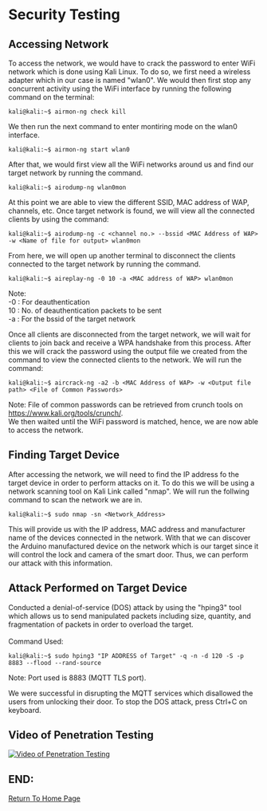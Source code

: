 # Security Testing
## Accessing Network
To access the network, we would have to crack the password to enter WiFi network which is done using Kali Linux. To do so, we first need a wireless adapter which in our case is named "wlan0". We would then first stop any concurrent activity using the WiFi interface by running the following command on the terminal:
```console
kali@kali:~$ airmon-ng check kill
```
We then run the next command to enter montiring mode on the wlan0 interface.
```console
kali@kali:~$ airmon-ng start wlan0
```
After that, we would first view all the WiFi networks around us and find our target network by running the command.
```console
kali@kali:~$ airodump-ng wlan0mon
```
At this point we are able to view the different SSID, MAC address of WAP, channels, etc. Once target network is found, we will view all the connected clients by using the command:
```console
kali@kali:~$ airodump-ng -c <channel no.> --bssid <MAC Address of WAP> -w <Name of file for output> wlan0mon
```
From here, we will open up another terminal to disconnect the clients connected to the target network by running the command.
```console
kali@kali:~$ aireplay-ng -0 10 -a <MAC address of WAP> wlan0mon
```
Note:</br>-0 : For deauthentication</br>
       10 : No. of deauthentication packets to be sent</br>
      -a : For the bssid of the target network</br>

Once all clients are disconnected from the target network, we will wait for clients to join back and receive a WPA handshake from this process. After this we will crack the password using the output file we created from the command to view the connected clients to the network. We will run the command:
```console
kali@kali:~$ aircrack-ng -a2 -b <MAC Address of WAP> -w <Output file path> <File of Common Passwords>
```
Note: File of common passwords can be retrieved from crunch tools on https://www.kali.org/tools/crunch/. </br>
We then waited until the WiFi password is matched, hence, we are now able to access the network.

## Finding Target Device
After accessing the network, we will need to find the IP address fo the target device in order to perform attacks on it. To do this we will be using a network scanning tool on Kali Link called "nmap". We will run the follwing command to scan the network we are in.
```console
kali@kali:~$ sudo nmap -sn <Network_Address>
```
This will provide us with the IP address, MAC address and manufacturer name of the devices connected in the network. With that we can discover the Arduino manufactured device on the network which is our target since it will control the lock and camera of the smart door. Thus, we can perform our attack with this information.

## Attack Performed on Target Device
Conducted a denial-of-service (DOS) attack by using the "hping3" tool which allows us to send manipulated packets including size, quantity, and fragmentation of packets in order to overload the target.
</br>
</br>
Command Used:
```console
kali@kali:~$ sudo hping3 "IP ADDRESS of Target" -q -n -d 120 -S -p 8883 --flood --rand-source
```
Note: Port used is 8883 (MQTT TLS port). </br>

We were successful in disrupting the MQTT services which disallowed the users from unlocking their door. To stop the DOS attack, press Ctrl+C on keyboard.</br>

## Video of Penetration Testing
[![Video of Penetration Testing](https://img.youtube.com/vi/gxYScx5LQO0/maxresdefault.jpg)](https://youtu.be/gxYScx5LQO0)


## END:
<a href="https://github.com/BLBX-7/ET0731_Brian_Keegan_TaiRong">Return To Home Page</a>
